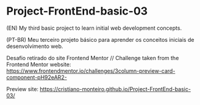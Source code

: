 # Project-FrontEnd-basic-03
(EN) My third basic project to learn initial web development concepts.

(PT-BR) Meu terceiro projeto básico para aprender os conceitos iniciais de desenvolvimento web.

Desafio retirado do site Frontend Mentor // Challenge taken from the Frontend Mentor website:
https://www.frontendmentor.io/challenges/3column-preview-card-component-pH92eAR2-

Preview site: https://cristiano-monteiro.github.io/Project-FrontEnd-basic-03/
